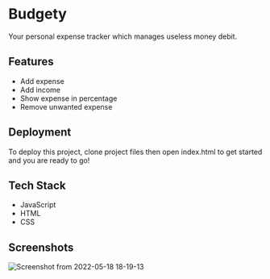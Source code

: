# Budgety

Your personal expense tracker which manages useless money debit.


## Features

- Add expense
- Add income
- Show expense in percentage
- Remove unwanted expense


## Deployment

To deploy this project, clone project files then open index.html to get started and you are ready to go!



## Tech Stack

- JavaScript
- HTML
- CSS

## Screenshots

![Screenshot from 2022-05-18 18-19-13](https://user-images.githubusercontent.com/60180815/169044054-aca95311-b0c2-42d0-a6b1-8d710c3dfda5.png)
